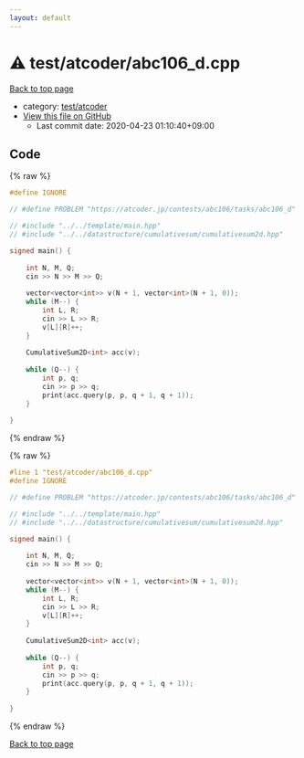 ```yaml
---
layout: default
---
```


<!-- mathjax config similar to math.stackexchange -->
<script type="text/javascript" async
  src="https://cdnjs.cloudflare.com/ajax/libs/mathjax/2.7.5/MathJax.js?config=TeX-MML-AM_CHTML">
</script>
<script type="text/x-mathjax-config">
  MathJax.Hub.Config({
    TeX: { equationNumbers: { autoNumber: "AMS" }},
    tex2jax: {
      inlineMath: [ ['$','$'] ],
      processEscapes: true
    },
    "HTML-CSS": { matchFontHeight: false },
    displayAlign: "left",
    displayIndent: "2em"
  });
</script>

<script type="text/javascript" src="https://cdnjs.cloudflare.com/ajax/libs/jquery/3.4.1/jquery.min.js"></script>
<script src="https://cdn.jsdelivr.net/npm/jquery-balloon-js@1.1.2/jquery.balloon.min.js" integrity="sha256-ZEYs9VrgAeNuPvs15E39OsyOJaIkXEEt10fzxJ20+2I=" crossorigin="anonymous"></script>
<script type="text/javascript" src="../../../assets/js/copy-button.js"></script>
<link rel="stylesheet" href="../../../assets/css/copy-button.css" />


# :warning: test/atcoder/abc106_d.cpp

<a href="../../../index.html">Back to top page</a>

* category: <a href="../../../index.html#e8ba03245cc911ba95395348d53122a0">test/atcoder</a>
* <a href="{{ site.github.repository_url }}/blob/master/test/atcoder/abc106_d.cpp">View this file on GitHub</a>
    - Last commit date: 2020-04-23 01:10:40+09:00




## Code

<a id="unbundled"></a>
{% raw %}
```cpp
#define IGNORE

// #define PROBLEM "https://atcoder.jp/contests/abc106/tasks/abc106_d"

// #include "../../template/main.hpp"
// #include "../../datastructure/cumulativesum/cumulativesum2d.hpp"

signed main() {
 
    int N, M, Q;
    cin >> N >> M >> Q;
 
    vector<vector<int>> v(N + 1, vector<int>(N + 1, 0));
    while (M--) {
        int L, R;
        cin >> L >> R;
        v[L][R]++;
    }
 
    CumulativeSum2D<int> acc(v);
 
    while (Q--) {
        int p, q;
        cin >> p >> q;
        print(acc.query(p, p, q + 1, q + 1));
    }
 
}

```
{% endraw %}

<a id="bundled"></a>
{% raw %}
```cpp
#line 1 "test/atcoder/abc106_d.cpp"
#define IGNORE

// #define PROBLEM "https://atcoder.jp/contests/abc106/tasks/abc106_d"

// #include "../../template/main.hpp"
// #include "../../datastructure/cumulativesum/cumulativesum2d.hpp"

signed main() {
 
    int N, M, Q;
    cin >> N >> M >> Q;
 
    vector<vector<int>> v(N + 1, vector<int>(N + 1, 0));
    while (M--) {
        int L, R;
        cin >> L >> R;
        v[L][R]++;
    }
 
    CumulativeSum2D<int> acc(v);
 
    while (Q--) {
        int p, q;
        cin >> p >> q;
        print(acc.query(p, p, q + 1, q + 1));
    }
 
}

```
{% endraw %}

<a href="../../../index.html">Back to top page</a>

